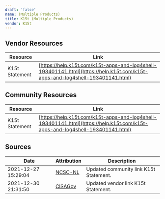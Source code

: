 ```yaml
---
draft: 'false'
name: (Multiple Products)
title: K15t (Multiple Products)
vendor: K15t
---
```


## Vendor Resources
| Resource | Link |
| --- | --- |
| K15t Statement | [https://help.k15t.com/k15t-apps-and-log4shell-193401141.html](https://help.k15t.com/k15t-apps-and-log4shell-193401141.html) |

## Community Resources
| Resource | Link |
| --- | --- |
| K15t Statement | [https://help.k15t.com/k15t-apps-and-log4shell-193401141.html](https://help.k15t.com/k15t-apps-and-log4shell-193401141.html) |


## Sources
| Date | Attribution | Description |
| --- | --- | --- |
| 2021-12-27 15:29:04 | [NCSC-NL](https://github.com/NCSC-NL/log4shell/blob/main/software/README.md) | Updated community link K15t Statement.  |
| 2021-12-30 21:31:50 | [CISAGov](https://raw.githubusercontent.com/cisagov/log4j-affected-db/develop/README.md) | Updated vendor link K15t Statement.  |
